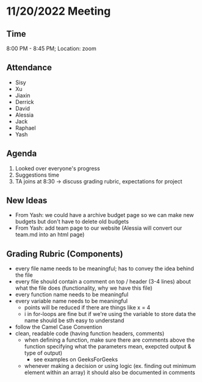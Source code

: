 # 11/20/2022 Meeting 

## Time
8:00 PM - 8:45 PM; Location: zoom 

## Attendance
- Sisy
- Xu
- Jiaxin
- Derrick
- David
- Alessia
- Jack
- Raphael
- Yash

## Agenda
1. Looked over everyone's progress
2. Suggestions time
3. TA joins at 8:30 -> discuss grading rubric, expectations for project

## New Ideas
- From Yash: we could have a archive budget page so we can make new budgets but don't have to delete old budgets
- From Yash: add team page to our website (Alessia will convert our team.md into an html page)

## Grading Rubric (Components)
- every file name needs to be meaningful; has to convey the idea behind the file
- every file should contain a comment on top / header (3-4 lines) about what the file does (functionality, why we have this file)
- every function name needs to be meaningful
- every variable name needs to be meaningful
  - points will be reduced if there are things like x = 4
  - i in for-loops are fine but if we're using the variable to store data the name should be sth easy to understand
- follow the Camel Case Convention
- clean, readable code (having function headers, comments)
  - when defining a function, make sure there are comments above the function specifying what the parameters mean, exepcted output & type of output)
    - see examples on GeeksForGeeks
  - whenever making a decision or using logic (ex. finding out minimum element within an array) it should also be documented in comments
